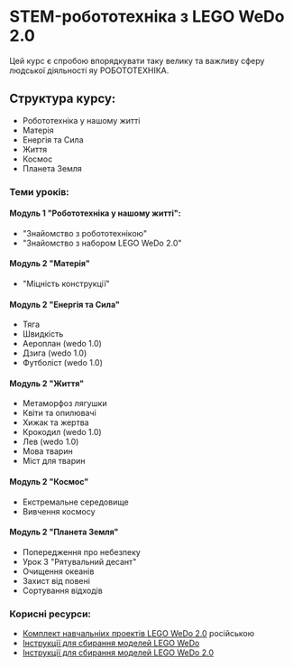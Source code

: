 # STEM-робототехніка з LEGO WeDo 2.0

Цей курс є спробою впорядкувати таку велику та важливу сферу людської діяльності яу РОБОТОТЕХНІКА.

## Структура курсу:

- Робототехніка у нашому житті
- Матерія
- Енергія та Сила
- Життя
- Космос
- Планета Земля

### Теми уроків:

#### Модуль 1 "Робототехніка у нашому житті":
- "Знайомство з робототехнікою"
- "Знайомство з набором LEGO WeDo 2.0"

#### Модуль 2 "Матерія"
- "Міцність конструкції"

#### Модуль 2 "Енергія та Сила"
- Тяга
- Швидкість
- Аероплан (wedo 1.0)
- Дзига (wedo 1.0)
- Футболіст (wedo 1.0)

#### Модуль 2 "Життя"
- Метаморфоз лягушки
- Квіти та опилювачі
- Хижак та жертва
- Крокодил (wedo 1.0)
- Лев (wedo 1.0)
- Мова тварин
- Міст для тварин

#### Модуль 2 "Космос"
- Екстремальне середовище
- Вивчення космосу

#### Модуль 2 "Планета Земля"
- Попередження про небезпеку
- Урок 3 "Рятувальний десант"
- Очищення океанів
- Захист від повені
- Сортування відходів


### Корисні ресурси:
- [Комплект навчальніих проектів LEGO WeDo 2.0](https://le-www-live-s.legocdn.com/sc/media/files/curriculum-previews/wedo-2/45300-curriculum-preview-ru-ee666a3a0cf169f48394907720d0ac53.pdf) російською
- [Інструкції для сбирання моделей LEGO WeDo](https://education.lego.com/ru-ru/support/wedo/building-instructions) 
- [Інструкції для сбирання моделей LEGO WeDo 2.0](https://education.lego.com/ru-ru/support/wedo-2/building-instructions) 


